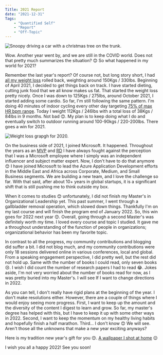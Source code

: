 ```yaml
---
Title: 2021 Report
date: "2021-12-31" 
Tags: 
    - "Quantified Self"
    - "Report"
    - "Off-Topic"
---
```


![Snoopy driving a car with a christmas tree on the trunk.](/media/2021/2021-12-31-17-50.jpg)

Wow. Another year went by, and we are still in the COVID world. Does not that pretty much summarizes the situation? 😊 So what happened in my world for 2021?

Remember the last year's report? Of course not, but long story short, I had [all my weight loss](/2019/one-year-of-healthy-living/) rolled back, weighting around 150Kgs / 330lbs. Beginning of April 2021, I decided to get things back on track. I have started dieting, cutting junk food that we all know makes us fat. That started the weight loss pretty nicely. Once I was down to 125Kgs / 275lbs, around October 2021, I started adding some cardio. So far, I'm still following the same pattern. I'm doing 40 minutes of indoor cycling every other day targeting [75% of max HR bpm range](https://www.polar.com/blog/running-heart-rate-zones-basics/). Today I weight 112Kgs / 246lbs with a total loss of 38Kgs / 84lbs in 9 months. Not bad 😊. My plan is to keep doing what I do and eventually switch to outdoor running around 100-90kgs / 220-200lbs. There goes a win for 2021.

![Weight loss grapgh for 2020.](/media/2021/2021-12-31-13-48.png)

On the business side of 2021, I joined Microsoft. It happened. Throughout the years as an [MVP](https://mvp.microsoft.com/en-us/PublicProfile/4015692?fullName=Daron%20Yondem) and [RD](https://rd.microsoft.com/en-us/) I have always fought against the perception that I was a Microsoft employee where I simply was an independent influencer and subject matter expert. Now, I don't have to do that anymore 😊 I have joined Microsoft to lead the Azure Application Development efforts in the Middle East and Africa across Corporate, Medium, and Small Business segments. We are building a new team, and I love the challenge so far. With that said, after about 10+ years in global startups, it is a significant shift that is still pushing me to think outside my box.

When it comes to studies 😊 unfortunately, I did not finish my Master's in Organizational Leadership yet. This past summer, I went through a gallbladder removal operation, which slowed down things. Thankfully I'm on my last course and will finish the program end of January 2022. So, this win goes for 2022 next year 😊. Overall, going through a second Master's was definitely worth my time. I loved every course and topic I studied. It gave me a throughout understanding of the function of people in organizations; organizational behavior has been my favorite topic.

In contrast to all the progress, my community contributions and blogging did suffer a bit. I did not blog much, and my community contributions were only 18 sessions delivered online in various conferences, local and global. From a speaking engagement perspective, I did pretty well, but the rest did not hold up. Same with the number of books I could read, only seven books 😢. I wish I did count the number of research papers I had to read 😂. Jokes aside, I'm not very worried about the number of books read for now, as I was pretty buried into my Master's. I will see If I want to change directions in 2022.  

As you can tell, I don't really have rigid plans at the beginning of the year. I don't make resolutions either. However, there are a couple of things where I would enjoy seeing more progress. First, I want to keep up the amount and the diversity of the content I digest to learn and grow. So far, my master's degree has helped with this, but I have to keep it up with some other ways in 2022. Second, I want to keep the momentum on my healthy living habits and hopefully finish a half marathon. Third... I don't know 😊 We will see. Aren't those all the unknowns that make a new year exciting anyways?

Here is my tradition new year's gift for you 😊. [A wallpaper I shot at home](/media/2021/2021-12-31-17-47.jpg) 😉

I wish you all a happy 2022! See you soon!
